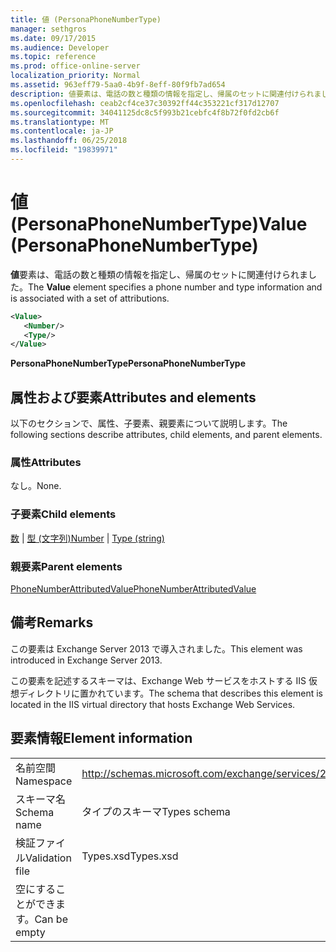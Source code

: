 ```yaml
---
title: 値 (PersonaPhoneNumberType)
manager: sethgros
ms.date: 09/17/2015
ms.audience: Developer
ms.topic: reference
ms.prod: office-online-server
localization_priority: Normal
ms.assetid: 963eff79-5aa0-4b9f-8eff-80f9fb7ad654
description: 値要素は、電話の数と種類の情報を指定し、帰属のセットに関連付けられました。
ms.openlocfilehash: ceab2cf4ce37c30392ff44c353221cf317d12707
ms.sourcegitcommit: 34041125dc8c5f993b21cebfc4f8b72f0fd2cb6f
ms.translationtype: MT
ms.contentlocale: ja-JP
ms.lasthandoff: 06/25/2018
ms.locfileid: "19839971"
---
```

# <a name="value-personaphonenumbertype"></a><span data-ttu-id="5fc8f-103">値 (PersonaPhoneNumberType)</span><span class="sxs-lookup"><span data-stu-id="5fc8f-103">Value (PersonaPhoneNumberType)</span></span>

<span data-ttu-id="5fc8f-104">**値**要素は、電話の数と種類の情報を指定し、帰属のセットに関連付けられました。</span><span class="sxs-lookup"><span data-stu-id="5fc8f-104">The **Value** element specifies a phone number and type information and is associated with a set of attributions.</span></span> 
  
```XML
<Value>
   <Number/>
   <Type/>
</Value>
```

<span data-ttu-id="5fc8f-105">**PersonaPhoneNumberType**</span><span class="sxs-lookup"><span data-stu-id="5fc8f-105">**PersonaPhoneNumberType**</span></span>

## <a name="attributes-and-elements"></a><span data-ttu-id="5fc8f-106">属性および要素</span><span class="sxs-lookup"><span data-stu-id="5fc8f-106">Attributes and elements</span></span>

<span data-ttu-id="5fc8f-107">以下のセクションで、属性、子要素、親要素について説明します。</span><span class="sxs-lookup"><span data-stu-id="5fc8f-107">The following sections describe attributes, child elements, and parent elements.</span></span>
  
### <a name="attributes"></a><span data-ttu-id="5fc8f-108">属性</span><span class="sxs-lookup"><span data-stu-id="5fc8f-108">Attributes</span></span>

<span data-ttu-id="5fc8f-109">なし。</span><span class="sxs-lookup"><span data-stu-id="5fc8f-109">None.</span></span>
  
### <a name="child-elements"></a><span data-ttu-id="5fc8f-110">子要素</span><span class="sxs-lookup"><span data-stu-id="5fc8f-110">Child elements</span></span>

<span data-ttu-id="5fc8f-111">[数](number.md) | [型 (文字列)](type-string.md)</span><span class="sxs-lookup"><span data-stu-id="5fc8f-111">[Number](number.md) | [Type (string)](type-string.md)</span></span>
  
### <a name="parent-elements"></a><span data-ttu-id="5fc8f-112">親要素</span><span class="sxs-lookup"><span data-stu-id="5fc8f-112">Parent elements</span></span>

[<span data-ttu-id="5fc8f-113">PhoneNumberAttributedValue</span><span class="sxs-lookup"><span data-stu-id="5fc8f-113">PhoneNumberAttributedValue</span></span>](phonenumberattributedvalue.md)
  
## <a name="remarks"></a><span data-ttu-id="5fc8f-114">備考</span><span class="sxs-lookup"><span data-stu-id="5fc8f-114">Remarks</span></span>

<span data-ttu-id="5fc8f-115">この要素は Exchange Server 2013 で導入されました。</span><span class="sxs-lookup"><span data-stu-id="5fc8f-115">This element was introduced in Exchange Server 2013.</span></span>
  
<span data-ttu-id="5fc8f-116">この要素を記述するスキーマは、Exchange Web サービスをホストする IIS 仮想ディレクトリに置かれています。</span><span class="sxs-lookup"><span data-stu-id="5fc8f-116">The schema that describes this element is located in the IIS virtual directory that hosts Exchange Web Services.</span></span>
  
## <a name="element-information"></a><span data-ttu-id="5fc8f-117">要素情報</span><span class="sxs-lookup"><span data-stu-id="5fc8f-117">Element information</span></span>

|||
|:-----|:-----|
|<span data-ttu-id="5fc8f-118">名前空間</span><span class="sxs-lookup"><span data-stu-id="5fc8f-118">Namespace</span></span>  <br/> |http://schemas.microsoft.com/exchange/services/2006/types  <br/> |
|<span data-ttu-id="5fc8f-119">スキーマ名</span><span class="sxs-lookup"><span data-stu-id="5fc8f-119">Schema name</span></span>  <br/> |<span data-ttu-id="5fc8f-120">タイプのスキーマ</span><span class="sxs-lookup"><span data-stu-id="5fc8f-120">Types schema</span></span>  <br/> |
|<span data-ttu-id="5fc8f-121">検証ファイル</span><span class="sxs-lookup"><span data-stu-id="5fc8f-121">Validation file</span></span>  <br/> |<span data-ttu-id="5fc8f-122">Types.xsd</span><span class="sxs-lookup"><span data-stu-id="5fc8f-122">Types.xsd</span></span>  <br/> |
|<span data-ttu-id="5fc8f-123">空にすることができます。</span><span class="sxs-lookup"><span data-stu-id="5fc8f-123">Can be empty</span></span>  <br/> ||
   

